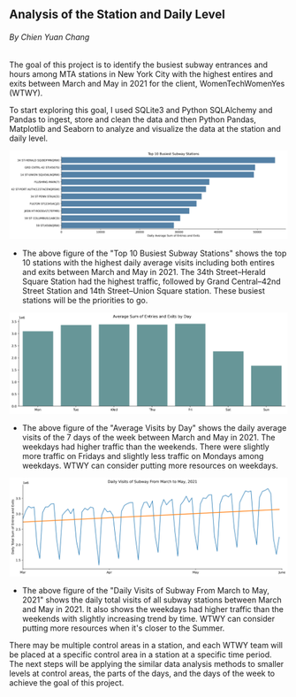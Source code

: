 ## Analysis of the Station and Daily Level
###### By Chien Yuan Chang

The goal of this project is to identify the busiest subway entrances and hours among MTA stations in New York City with the highest entires and exits between March and May in 2021 for the client, WomenTechWomenYes (WTWY).

To start exploring this goal, I used SQLite3 and Python SQLAlchemy and Pandas to ingest, store and clean the data and then Python Pandas, Matplotlib and Seaborn to analyze and visualize the data at the station and daily level. 

![Top 10 Busiest Subway Stations](images/top10_avg_daily_visit_staition.png)

* The above figure of the "Top 10 Busiest Subway Stations" shows the top 10 stations with the highest daily average visits including both entires and exits between March and May in 2021. The 34th Street–Herald Square Station had the highest traffic, followed by Grand Central–42nd Street Station and 14th Street–Union Square station. These busiest stations will be the priorities to go. 

![Average Visits by Day](images/avg_daily_visit_day.png)

* The above figure of the "Average Visits by Day" shows the daily average visits of the 7 days of the week between March and May in 2021. The weekdays had higher traffic than the weekends. There were slightly more traffic on Fridays and slightly less traffic on Mondays among weekdays. WTWY can consider putting more resources on weekdays.

![Average Visits by Day](images/total_visit_by_date.png)

* The above figure of the "Daily Visits of Subway From March to May, 2021" shows the daily total visits of all subway stations between March and May in 2021. It also shows the weekdays had higher traffic than the weekends with slightly increasing trend by time. WTWY can consider putting more resources when it's closer to the Summer.

There may be multiple control areas in a station, and each WTWY team will be placed at a specific control area in a station at a specific time period. The next steps will be applying the similar data analysis methods to smaller levels at control areas, the parts of the days, and the days of the week to achieve the goal of this project. 
